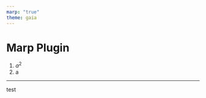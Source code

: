 ```yaml
---
marp: "true"
theme: gaia
---
```

# Marp Plugin

<!--
_class: lead
-->



1.  $a^2$
2. a 

---
test 
